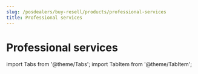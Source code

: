 ```yaml
---
slug: /posdealers/buy-resell/products/professional-services
title: Professional services
---
```


# Professional services

import Tabs from '@theme/Tabs';
import TabItem from '@theme/TabItem';

<!-- 
import ProfessionalServicesAT from '../_markets/at/buy-resell/products/_professional-services.mdx';
import ProfessionalServicesFR from '../_markets/fr/buy-resell/products/_professional-services.mdx';
import ProfessionalServicesDE from '../_markets/de/buy-resell/products/_professional-services.mdx';

<Tabs groupId="market">

  <TabItem value="AT" label="Austria">
    <ProfessionalServicesAT />
  </TabItem>

  <TabItem value="FR" label="France">
    <ProfessionalServicesFR />
  </TabItem>

  <TabItem value="DE" label="Germany">
    <ProfessionalServicesDE />
  </TabItem>

</Tabs> -->
